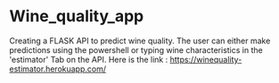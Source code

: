 # Wine_quality_app
Creating a FLASK API to predict wine quality. The user can either make predictions using the powershell or typing wine characteristics in the 'estimator' Tab on the API. Here is the link : https://winequality-estimator.herokuapp.com/

